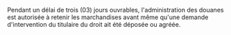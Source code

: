 Pendant un délai de trois (03) jours ouvrables,
l'administration des douanes est autorisée à retenir les marchandises
avant même qu'une demande d'intervention du titulaire du droit ait été
déposée ou agréée.